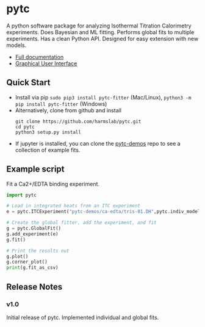 # pytc
A python software package for analyzing Isothermal Titration Calorimetry
experiments.  Does Bayesian and ML fitting.  Performs global fits to 
multiple experiments.  Has a clean Python API. Designed for easy extension
with new models.

 + [Full documentation](https://pytc.readthedocs.io/en/latest/)
 + [Graphical User Interface](https://github.com/harmslab/pytc-gui)

## Quick Start
 + Install via pip `sudo pip3 install pytc-fitter` (Mac/Linux), `python3 -m pip install pytc-fitter` (Windows)
 + Alternatively, clone from github and install 
    ```
    git clone https://github.com/harmslab/pytc.git
    cd pytc
    python3 setup.py install
    ```
 + If jupyter is installed, you can clone the [pytc-demos](https://github.com/harmslab/pytc-demos)
   repo to see a collection of example fits.

## Example script
Fit a Ca2+/EDTA binding experiment.

```Python
import pytc

# Load in integrated heats from an ITC experiment
e = pytc.ITCExperiment("pytc-demos/ca-edta/tris-01.DH",pytc.indiv_models.SingleSite)

# Create the global fitter, add the experiment, and fit
g = pytc.GlobalFit()
g.add_experiment(e)
g.fit()

# Print the results out
g.plot()
g.corner_plot()
print(g.fit_as_csv)
```

## Release Notes

### v1.0
Initial release of pytc.  Implemented individual and global fits.   
